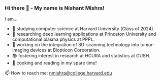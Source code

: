 ### Hi there 👋 - My name is Nishant Mishra!

I am...
- 🌱 studying computer science at Harvard University (Class of 2024).
- 🔬 researching deep learning applications at Princeton University and computational plasma physics at PPPL.
- 🔭 working on the integration of 3D-scanning technology into tumor-imaging devices at Biopticon Corporation.
- 📚 fostering interest in research at HCURA and statistics at GUSH.
- 🎉 cooking and reading in my spare time!

📫 How to reach me: nmishra@college.harvard.edu
